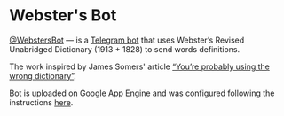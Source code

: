 # Webster's Bot

[@WebstersBot](https://telegram.me/WebstersBot) — is a [Telegram bot](https://telegram.org/blog/bot-revolution) that uses Webster’s Revised Unabridged Dictionary (1913 + 1828) to send words definitions. 

The work inspired by James Somers' article [“You’re probably using the wrong dictionary”](http://jsomers.net/blog/dictionary). 

Bot is uploaded on Google App Engine and was configured following the instructions [here](https://github.com/yukuku/telebot). 
